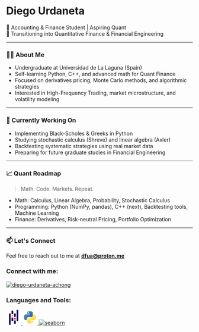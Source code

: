 # Diego Urdaneta

📍 Accounting & Finance Student | Aspiring Quant  
🎯 Transitioning into Quantitative Finance & Financial Engineering

---

### 👨‍💻 About Me
- Undergraduate at Universidad de La Laguna (Spain)  
- Self-learning Python, C++, and advanced math for Quant Finance  
- Focused on derivatives pricing, Monte Carlo methods, and algorithmic strategies  
- Interested in High-Frequency Trading, market microstructure, and volatility modeling

---

### 🔧 Currently Working On
- Implementing Black-Scholes & Greeks in Python  
- Studying stochastic calculus (Shreve) and linear algebra (Axler)  
- Backtesting systematic strategies using real market data  
- Preparing for future graduate studies in Financial Engineering

---

### 📈 Quant Roadmap
> Math. Code. Markets. Repeat.

- Math: Calculus, Linear Algebra, Probability, Stochastic Calculus  
- Programming: Python (NumPy, pandas), C++ (next), Backtesting tools, Machine Learning  
- Finance: Derivatives, Risk-neutral Pricing, Portfolio Optimization

---

### 📫 Let's Connect
Feel free to reach out to me at
**dfua@proton.me**

<h3 align="left">Connect with me:</h3>
<p align="left">
<a href="https://linkedin.com/in/diego-urdaneta-achong" target="blank"><img align="center" src="https://raw.githubusercontent.com/rahuldkjain/github-profile-readme-generator/master/src/images/icons/Social/linked-in-alt.svg" alt="diego-urdaneta-achong" height="30" width="40" /></a>
</p>

<h3 align="left">Languages and Tools:</h3>
<p align="left"> <a href="https://pandas.pydata.org/" target="_blank" rel="noreferrer"> <img src="https://raw.githubusercontent.com/devicons/devicon/2ae2a900d2f041da66e950e4d48052658d850630/icons/pandas/pandas-original.svg" alt="pandas" width="40" height="40"/> </a> <a href="https://www.python.org" target="_blank" rel="noreferrer"> <img src="https://raw.githubusercontent.com/devicons/devicon/master/icons/python/python-original.svg" alt="python" width="40" height="40"/> </a> <a href="https://seaborn.pydata.org/" target="_blank" rel="noreferrer"> <img src="https://seaborn.pydata.org/_images/logo-mark-lightbg.svg" alt="seaborn" width="40" height="40"/> </a> </p>
